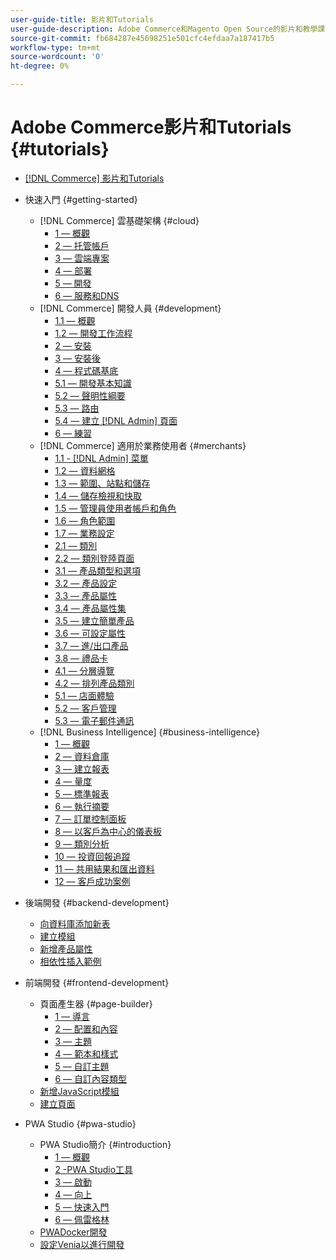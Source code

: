 ```yaml
---
user-guide-title: 影片和Tutorials
user-guide-description: Adobe Commerce和Magento Open Source的影片和教學課程系列。
source-git-commit: fb684287e45698251e501cfc4efdaa7a187417b5
workflow-type: tm+mt
source-wordcount: '0'
ht-degree: 0%

---
```



# Adobe Commerce影片和Tutorials {#tutorials}

+ [[!DNL Commerce] 影片和Tutorials](overview.md)

+ 快速入門 {#getting-started}
   + [!DNL Commerce] 雲基礎架構 {#cloud}
      + [1 — 概觀](./cloud/1-overview.md)
      + [2 — 托管帳戶](./cloud/2-accounts.md)
      + [3 — 雲端專案](./cloud/3-projects.md)
      + [4 — 部署](./cloud/4-deployment.md)
      + [5 — 開發](./cloud/5-dev-config.md)
      + [6 — 服務和DNS](./cloud/6-launch.md)
   + [!DNL Commerce] 開發人員 {#development}
      + [1.1 — 概觀](./developer/backend-1-1-overview.md)
      + [1.2 — 開發工作流程](./developer/backend-1-2-workflow.md)
      + [2 — 安裝](./developer/backend-2-install.md)
      + [3 — 安裝後](./developer/backend-3-post-install.md)
      + [4 — 程式碼基底](./developer/backend-4-code-base.md)
      + [5.1 — 開發基本知識](./developer/backend-5-1-dev-basics.md)
      + [5.2 — 聲明性綱要](./developer/backend-5-2-declarative-schema.md)
      + [5.3 — 路由](./developer/backend-5-3-routing.md)
      + [5.4 — 建立 [!DNL Admin] 頁面](./developer/backend-5-4-admin-page.md)
      + [6 — 練習](./developer/backend-6-practice.md)
   + [!DNL Commerce] 適用於業務使用者 {#merchants}
      + [1.1 - [!DNL Admin] 菜單](./merchant/introduction/1-1-menus.md)
      + [1.2 — 資料網格](./merchant/introduction/1-2-data-grids.md)
      + [1.3 — 範圍、站點和儲存](./merchant/introduction/1-3-apps-scopes-sites-stores.md)
      + [1.4 — 儲存檢視和快取](./merchant/introduction/1-4-store-views-cache.md)
      + [1.5 — 管理員使用者帳戶和角色](./merchant/introduction/1-5-users-roles.md)
      + [1.6 — 角色範圍](./merchant/introduction/1-6-role-scopes.md)
      + [1.7 — 業務設定](./merchant/introduction/1-7-business-settings.md)
      + [2.1 — 類別](./merchant/introduction/2-1-categories.md)
      + [2.2 — 類別登陸頁面](./merchant/introduction/2-2-category-landing-page.md)
      + [3.1 — 產品類型和選項](./merchant/introduction/3-1-product-types-options.md)
      + [3.2 — 產品設定](./merchant/introduction/3-2-product-settings.md)
      + [3.3 — 產品屬性](./merchant/introduction/3-3-product-attributes.md)
      + [3.4 — 產品屬性集](./merchant/introduction/3-4-product-attribute-sets.md)
      + [3.5 — 建立簡單產品](./merchant/introduction/3-5-create-simple-product.md)
      + [3.6 — 可設定屬性](./merchant/introduction/3-6-configurable-attributes.md)
      + [3.7 — 進/出口產品](./merchant/introduction/3-7-import-export-products.md)
      + [3.8 — 禮品卡](./merchant/introduction/3-8-gift-cards.md)
      + [4.1 — 分層導覽](./merchant/introduction/4-1-layered-navigation.md)
      + [4.2 — 排列產品類別](./merchant/introduction/4-2-arrange-product-categories.md)
      + [5.1 — 店面體驗](./merchant/introduction/5-1-storefront-experience.md)
      + [5.2 — 客戶管理](./merchant/introduction/5-2-customer-management.md)
      + [5.3 — 電子郵件通訊](./merchant/introduction/5-3-store-communications.md)
   + [!DNL Business Intelligence] {#business-intelligence}
      + [1 — 概觀](./merchant/business-intelligence/1-overview.md)
      + [2 — 資料倉庫](./merchant/business-intelligence/2-data-warehousing.md)
      + [3 — 建立報表](./merchant/business-intelligence/3-build-reports.md)
      + [4 — 量度](./merchant/business-intelligence/4-metrics.md)
      + [5 — 標準報表](./merchant/business-intelligence/5-standard-reports.md)
      + [6 — 執行摘要](./merchant/business-intelligence/6-executive-summary-dashboard.md)
      + [7 — 訂單控制面板](./merchant/business-intelligence/7-orders-dashboard.md)
      + [8 — 以客戶為中心的儀表板](./merchant/business-intelligence/8-customer-focused-dashboards.md)
      + [9 — 類別分析](./merchant/business-intelligence/9-category-analysis.md)
      + [10 — 投資回報追蹤](./merchant/business-intelligence/10-roi-tracking.md)
      + [11 — 共用結果和匯出資料](./merchant/business-intelligence/11-share-results-export-data.md)
      + [12 — 客戶成功案例](./merchant/business-intelligence/12-customer-success.md)

+ 後端開發 {#backend-development}
   + [向資料庫添加新表](./developer/add-new-db-table.md)
   + [建立模組](developer/create-module.md)
   + [新增產品屬性](./developer/add-product-attribute.md)
   + [相依性插入範例](./developer/dependency-injection.md)

+ 前端開發 {#frontend-development}
   + 頁面產生器 {#page-builder}
      + [1 — 導言](./developer/page-builder/1-intro-case-studies.md)
      + [2 — 配置和內容](./developer/page-builder/2-config-create-content.md)
      + [3 — 主題](./developer/page-builder/3-themes.md)
      + [4 — 範本和樣式](./developer/page-builder/4-admin-templates-apply-styles.md)
      + [5 — 自訂主題](./developer/page-builder/5-customize-theme.md)
      + [6 — 自訂內容類型](developer/page-builder/6-custom-content-types.md)
   + [新增JavaScript模組](developer/add-javascript-module.md)
   + [建立頁面](developer/create-new-page.md)

+ PWA Studio {#pwa-studio}
   + PWA Studio簡介 {#introduction}
      + [1 — 概觀](./pwa/introduction/1-overview.md)
      + [2 -PWA Studio工具](./pwa/introduction/2-pwa-studio-tools.md)
      + [3 — 啟動](pwa/introduction/3-launch.md)
      + [4 — 向上](./pwa/introduction/4-upward.md)
      + [5 — 快速入門](./pwa/introduction/5-getting-started.md)
      + [6 — 佩雷格林](./pwa/introduction/6-peregrine.md)
   + [PWADocker開發](./pwa/pwa-docker-development.md)
   + [設定Venia以進行開發](pwa/set-up-venia-for-dev.md)
